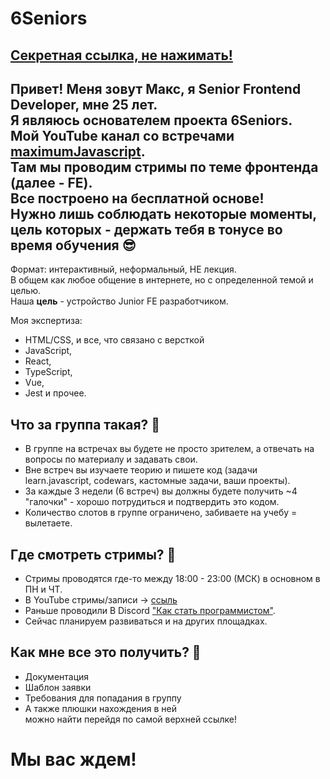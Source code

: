 # 6Seniors

[Секретная ссылка, не нажимать!](https://maximumjavascript.github.io/6-seniors-docs/#/01-for-student/01-readme-for-student)  
---
Привет! Меня зовут Макс, я Senior Frontend Developer, мне 25 лет.  
Я являюсь основателем проекта 6Seniors.  
Мой YouTube канал со встречами
[maximumJavascript](https://www.youtube.com/channel/UCNj7cgRX4_ZqnT24WqJRKpA/featured]).  
Там мы проводим стримы по теме фронтенда (далее - FE).  
Все построено на **бесплатной основе**!  
Нужно лишь соблюдать некоторые моменты, цель которых - держать тебя в тонусе во время обучения 😎  
---
Формат: интерактивный, неформальный, НЕ лекция.  
В общем как любое общение в интернете, но с определенной темой и целью.  
Наша **цель** - устройство Junior FE разработчиком.

Моя экспертиза:
- HTML/CSS, и все, что связано с версткой
- JavaScript,
- React,
- TypeScript,
- Vue,
- Jest и прочее.

## Что за группа такая? 🤔
- В группе на встречах вы будете не просто зрителем, а отвечать на вопросы по материалу и
  задавать свои.
- Вне встреч вы изучаете теорию и пишете код (задачи learn.javascript, codewars, кастомные задачи,
  ваши проекты).
- За каждые 3 недели (6 встреч) вы должны будете получить ~4 "галочки" - хорошо потрудиться и
  подтвердить это кодом.
- Количество слотов в группе ограничено, забиваете на учебу = вылетаете.

## Где смотреть стримы? 🤔
- Стримы проводятся где-то между 18:00 - 23:00 (МСК) в основном в ПН и ЧТ.
- В YouTube стримы/записи -> [ссыль](https://youtube.com/channel/UCNj7cgRX4_ZqnT24WqJRKpA)
- Раньше проводили В Discord ["Как стать программистом"](https://discord.gg/PTRqNzzxSy).
- Сейчас планируем развиваться и на других площадках.

## Как мне все это получить? 🤔
- Документация 
- Шаблон заявки 
- Требования для попадания в группу 
- А также плюшки нахождения в ней  
можно найти перейдя по самой верхней ссылке!

# Мы вас ждем!
